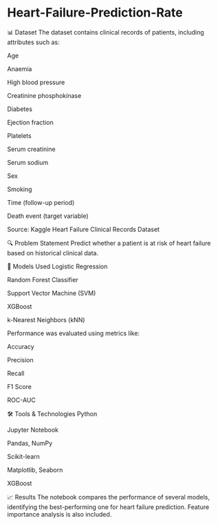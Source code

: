 # Heart-Failure-Prediction-Rate
📊 Dataset
The dataset contains clinical records of patients, including attributes such as:

Age

Anaemia

High blood pressure

Creatinine phosphokinase

Diabetes

Ejection fraction

Platelets

Serum creatinine

Serum sodium

Sex

Smoking

Time (follow-up period)

Death event (target variable)

Source: Kaggle Heart Failure Clinical Records Dataset

🔍 Problem Statement
Predict whether a patient is at risk of heart failure based on historical clinical data.

🧠 Models Used
Logistic Regression

Random Forest Classifier

Support Vector Machine (SVM)

XGBoost

k-Nearest Neighbors (kNN)

Performance was evaluated using metrics like:

Accuracy

Precision

Recall

F1 Score

ROC-AUC

🛠️ Tools & Technologies
Python

Jupyter Notebook

Pandas, NumPy

Scikit-learn

Matplotlib, Seaborn

XGBoost

📈 Results
The notebook compares the performance of several models, identifying the best-performing one for heart failure prediction. Feature importance analysis is also included.

